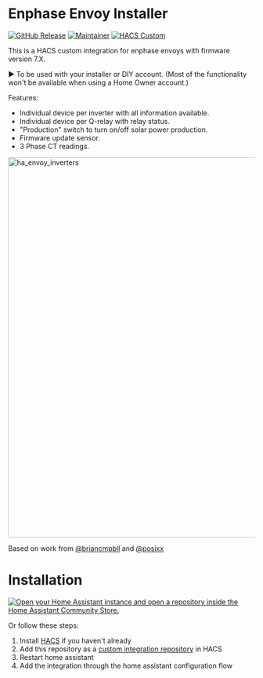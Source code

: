 # Enphase Envoy Installer

[![GitHub Release][releases-shield]][releases]
[![Maintainer][maintainer-shield]][maintainer]
[![HACS Custom][hacs-shield]][hacs-url]

This is a HACS custom integration for enphase envoys with firmware version 7.X.

▶ To be used with your installer or DIY account. (Most of the functionality won't be available when using a Home Owner account.)

Features:
- Individual device per inverter with all information available. 
- Individual device per Q-relay with relay status.
- "Production" switch to turn on/off solar power production.
- Firmware update sensor.
- 3 Phase CT readings.


<img width="775" alt="ha_envoy_inverters" src="https://github.com/vincentwolsink/home_assistant_enphase_envoy_installer/assets/1639734/a070ab6e-3207-412f-b712-6bd31cf8ac83">

Based on work from [@briancmpbll](https://github.com/briancmpbll/home_assistant_custom_envoy) and [@posixx](https://github.com/posixx/home_assistant_custom_envoy)


# Installation

[![Open your Home Assistant instance and open a repository inside the Home Assistant Community Store.](https://my.home-assistant.io/badges/hacs_repository.svg)](https://my.home-assistant.io/redirect/hacs_repository/?owner=vincentwolsink&repository=home_assistant_enphase_envoy_installer&category=integration)

Or follow these steps:
1. Install [HACS](https://hacs.xyz/) if you haven't already
2. Add this repository as a [custom integration repository](https://hacs.xyz/docs/faq/custom_repositories) in HACS
4. Restart home assistant
5. Add the integration through the home assistant configuration flow

[releases-shield]: https://img.shields.io/github/v/release/vincentwolsink/home_assistant_enphase_envoy_installer.svg?style=for-the-badge
[releases]: https://github.com/vincentwolsink/home_assistant_enphase_envoy_installer/releases
[maintainer-shield]: https://img.shields.io/badge/maintainer-vincentwolsink-blue.svg?style=for-the-badge
[maintainer]: https://github.com/vincentwolsink
[hacs-shield]: https://img.shields.io/badge/HACS-Custom-41BDF5.svg?style=for-the-badge
[hacs-url]: https://github.com/vincentwolsink/home_assistant_enphase_envoy_installer
